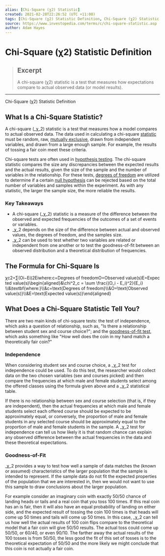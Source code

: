 ```yaml
---
alias: [Chi-Square (χ2) Statistic]
created: 2021-02-28T22:26:52 (UTC +11:00)
tags: [Chi-Square (χ2) Statistic Definition, Chi-Square (χ2) Statistic Definition]
source: https://www.investopedia.com/terms/c/chi-square-statistic.asp
author: Adam Hayes
---
```


# Chi-Square (χ2) Statistic Definition

> ## Excerpt
> A chi-square (χ2) statistic is a test that measures how expectations compare to actual observed data (or model results).

---

Chi-Square (χ2) Statistic Definition
## What Is a Chi-Square Statistic?

A chi-square (_χ_2) statistic is a test that measures how a model compares to actual observed data. The data used in calculating a chi-square [statistic](https://www.investopedia.com/terms/s/statistics.asp) must be random, raw, [mutually exclusive](https://www.investopedia.com/terms/m/mutuallyexclusive.asp), drawn from independent variables, and drawn from a large enough sample. For example, the results of tossing a fair coin meet these criteria.

Chi-square tests are often used in [hypothesis testing](https://www.investopedia.com/terms/h/hypothesistesting.asp). The chi-square statistic compares the size any discrepancies between the expected results and the actual results, given the size of the sample and the number of variables in the relationship. For these tests, [degrees of freedom](https://www.investopedia.com/terms/d/degrees-of-freedom.asp) are utilized to determine if a certain [null hypothesis](https://www.investopedia.com/terms/n/null_hypothesis.asp) can be rejected based on the total number of variables and samples within the experiment. As with any statistic, the larger the sample size, the more reliable the results.

### Key Takeaways

-   A chi-square (_χ_2) statistic is a measure of the difference between the observed and expected frequencies of the outcomes of a set of events or variables.
-   _χ_2 depends on the size of the difference between actual and observed values, the degrees of freedom, and the samples size.
-   _χ_2 can be used to test whether two variables are related or independent from one another or to test the goodness-of-fit between an observed distribution and a theoretical distribution of frequencies.

## The Formula for Chi-Square Is

χc2\=∑(Oi−Ei)2Eiwhere:c\=Degrees of freedomO\=Observed value(s)E\=Expected value(s)\\begin{aligned}&\\chi^2\_c = \\sum \\frac{(O\_i - E\_i)^2}{E\_i} \\\\&\\textbf{where:}\\\\&c=\\text{Degrees of freedom}\\\\&O=\\text{Observed value(s)}\\\\&E=\\text{Expected value(s)}\\end{aligned}

## What Does a Chi-Square Statistic Tell You?

There are two main kinds of chi-square tests: the test of independence, which asks a question of relationship, such as, "Is there a relationship between student sex and course choice?"; and the [goodness-of-fit test](https://www.investopedia.com/terms/g/goodness-of-fit.asp), which asks something like "How well does the coin in my hand match a theoretically fair coin?"

### Independence

When considering student sex and course choice, a _χ_2 test for independence could be used. To do this test, the researcher would collect data on the two chosen variables (sex and courses picked) and then compare the frequencies at which male and female students select among the offered classes using the formula given above and a _χ_2 statistical table.

If there is no relationship between sex and course selection (that is, if they are independent), then the actual frequencies at which male and female students select each offered course should be expected to be approximately equal, or conversely, the proportion of male and female students in any selected course should be approximately equal to the proportion of male and female students in the sample. A _χ_2 test for independence can tell us how likely it is that random chance can explain any observed difference between the actual frequencies in the data and these theoretical expectations.

### Goodness-of-Fit

_χ_2 provides a way to test how well a sample of data matches the (known or assumed) characteristics of the larger population that the sample is intended to represent. If the sample data do not fit the expected properties of the population that we are interested in, then we would not want to use this sample to draw conclusions about the larger population.

For example consider an imaginary coin with exactly 50/50 chance of landing heads or tails and a real coin that you toss 100 times. If this real coin has an is fair, then it will also have an equal probability of landing on either side, and the expected result of tossing the coin 100 times is that heads will come up 50 times and tails will come up 50 times. In this case, _χ_2 can tell us how well the actual results of 100 coin flips compare to the theoretical model that a fair coin will give 50/50 results. The actual toss could come up 50/50, or 60/40, or even 90/10. The farther away the actual results of the 100 tosses is from 50/50, the less good the fit of this set of tosses is to the theoretical expectation of 50/50 and the more likely we might conclude that this coin is not actually a fair coin.
